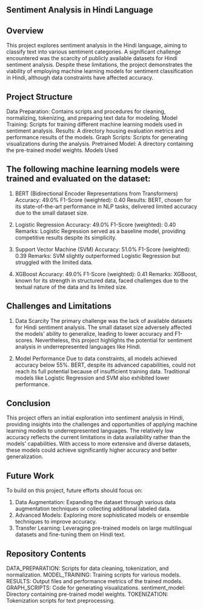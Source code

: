 ## Sentiment Analysis in Hindi Language

## Overview

This project explores sentiment analysis in the Hindi language, aiming to classify text into various sentiment categories. A significant challenge encountered was the scarcity of publicly available datasets for Hindi sentiment analysis. Despite these limitations, the project demonstrates the viability of employing machine learning models for sentiment classification in Hindi, although data constraints have affected accuracy.

## Project Structure

Data Preparation: Contains scripts and procedures for cleaning, normalizing, tokenizing, and preparing text data for modeling.
Model Training: Scripts for training different machine learning models used in sentiment analysis.
Results: A directory housing evaluation metrics and performance results of the models.
Graph Scripts: Scripts for generating visualizations during the analysis.
Pretrained Model: A directory containing the pre-trained model weights.
Models Used

## The following machine learning models were trained and evaluated on the dataset:

1. BERT (Bidirectional Encoder Representations from Transformers)
Accuracy: 49.0%
F1-Score (weighted): 0.40
Results: BERT, chosen for its state-of-the-art performance in NLP tasks, delivered limited accuracy due to the small dataset size.

2. Logistic Regression
Accuracy: 49.0%
F1-Score (weighted): 0.40
Remarks: Logistic Regression served as a baseline model, providing competitive results despite its simplicity.

3. Support Vector Machine (SVM)
Accuracy: 51.0%
F1-Score (weighted): 0.39
Remarks: SVM slightly outperformed Logistic Regression but struggled with the limited data.

4. XGBoost
Accuracy: 49.0%
F1-Score (weighted): 0.41
Remarks: XGBoost, known for its strength in structured data, faced challenges due to the textual nature of the data and its limited size.

## Challenges and Limitations

1. Data Scarcity
The primary challenge was the lack of available datasets for Hindi sentiment analysis. The small dataset size adversely affected the models' ability to generalize, leading to lower accuracy and F1-scores. Nevertheless, this project highlights the potential for sentiment analysis in underrepresented languages like Hindi.

2. Model Performance
Due to data constraints, all models achieved accuracy below 55%. BERT, despite its advanced capabilities, could not reach its full potential because of insufficient training data. Traditional models like Logistic Regression and SVM also exhibited lower performance.

## Conclusion

This project offers an initial exploration into sentiment analysis in Hindi, providing insights into the challenges and opportunities of applying machine learning models to underrepresented languages. The relatively low accuracy reflects the current limitations in data availability rather than the models' capabilities. With access to more extensive and diverse datasets, these models could achieve significantly higher accuracy and better generalization.

## Future Work

To build on this project, future efforts should focus on:

1. Data Augmentation: Expanding the dataset through various data augmentation techniques or collecting additional labeled data.
2. Advanced Models: Exploring more sophisticated models or ensemble techniques to improve accuracy.
3. Transfer Learning: Leveraging pre-trained models on large multilingual datasets and fine-tuning them on Hindi text.

## Repository Contents

DATA_PREPARATION: Scripts for data cleaning, tokenization, and normalization.
MODEL_TRAINING: Training scripts for various models.
RESULTS: Output files and performance metrics of the trained models.
GRAPH_SCRIPTS: Code for generating visualizations.
sentiment_model: Directory containing pre-trained model weights.
TOKENIZATION: Tokenization scripts for text preprocessing.
